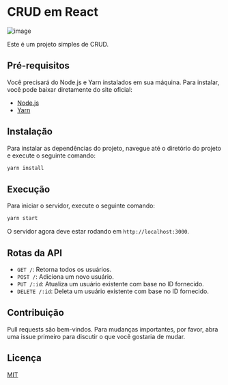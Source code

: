 # CRUD em React 
![image](https://github.com/jonathan-laco/app-react/assets/39104938/8e95a9a8-4dee-4ac8-b2ed-9915c80fdef4)



Este é um projeto simples de  CRUD.

## Pré-requisitos

Você precisará do Node.js e Yarn instalados em sua máquina. Para instalar, você pode baixar diretamente do site oficial:

- [Node.js](https://nodejs.org/)
- [Yarn](https://yarnpkg.com/)

## Instalação

Para instalar as dependências do projeto, navegue até o diretório do projeto e execute o seguinte comando:

```bash
yarn install
```

## Execução

Para iniciar o servidor, execute o seguinte comando:

```bash
yarn start
```

O servidor agora deve estar rodando em `http://localhost:3000`.

## Rotas da API

- `GET /`: Retorna todos os usuários.
- `POST /`: Adiciona um novo usuário.
- `PUT /:id`: Atualiza um usuário existente com base no ID fornecido.
- `DELETE /:id`: Deleta um usuário existente com base no ID fornecido.

## Contribuição

Pull requests são bem-vindos. Para mudanças importantes, por favor, abra uma issue primeiro para discutir o que você gostaria de mudar.

## Licença

[MIT](https://choosealicense.com/licenses/mit/)
